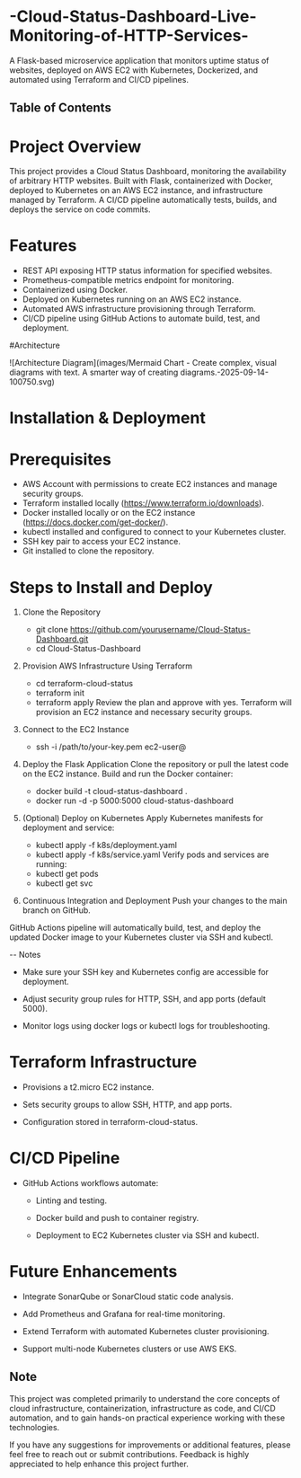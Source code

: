 # -Cloud-Status-Dashboard-Live-Monitoring-of-HTTP-Services-
A Flask-based microservice application that monitors uptime status of websites, deployed on AWS EC2 with Kubernetes, Dockerized, and automated using Terraform and CI/CD pipelines.
## Table of Contents
# Project Overview
This project provides a Cloud Status Dashboard, monitoring the availability of arbitrary HTTP websites. Built with Flask, containerized with Docker, deployed to Kubernetes on an AWS EC2 instance, and infrastructure managed by Terraform. A CI/CD pipeline automatically tests, builds, and deploys the service on code commits.

# Features
  - REST API exposing HTTP status information for specified websites.
  - Prometheus-compatible metrics endpoint for monitoring.
  - Containerized using Docker.
  - Deployed on Kubernetes running on an AWS EC2 instance.
  - Automated AWS infrastructure provisioning through Terraform.
  - CI/CD pipeline using GitHub Actions to automate build, test, and deployment.
    
#Architecture

![Architecture Diagram](images/Mermaid Chart - Create complex, visual diagrams with text. A smarter way of creating diagrams.-2025-09-14-100750.svg)




# Installation & Deployment
  # Prerequisites
  - AWS Account with permissions to create EC2 instances and manage security groups.
  - Terraform installed locally (https://www.terraform.io/downloads).
  - Docker installed locally or on the EC2 instance (https://docs.docker.com/get-docker/).
  - kubectl installed and configured to connect to your Kubernetes cluster.
  - SSH key pair to access your EC2 instance.
  - Git installed to clone the repository.

# Steps to Install and Deploy

  1. Clone the Repository
      - git clone https://github.com/yourusername/Cloud-Status-Dashboard.git
      - cd Cloud-Status-Dashboard
    
  2. Provision AWS Infrastructure Using Terraform
      -  cd terraform-cloud-status
      -  terraform init
      -  terraform apply
     Review the plan and approve with yes.
     Terraform will provision an EC2 instance and necessary security groups.

  3. Connect to the EC2 Instance
      -  ssh -i /path/to/your-key.pem ec2-user@<your-ec2-public-ip>
    
  4. Deploy the Flask Application
    Clone the repository or pull the latest code on the EC2 instance.
    Build and run the Docker container:
      -  docker build -t cloud-status-dashboard .
      -  docker run -d -p 5000:5000 cloud-status-dashboard
    
  5. (Optional) Deploy on Kubernetes
    Apply Kubernetes manifests for deployment and service:
      -  kubectl apply -f k8s/deployment.yaml
      -  kubectl apply -f k8s/service.yaml
    Verify pods and services are running:
      -  kubectl get pods
      -  kubectl get svc
    
  6. Continuous Integration and Deployment
      Push your changes to the main branch on GitHub.

GitHub Actions pipeline will automatically build, test, and deploy the updated Docker image to your Kubernetes cluster via SSH and kubectl.

-- Notes
  - Make sure your SSH key and Kubernetes config are accessible for deployment.

  - Adjust security group rules for HTTP, SSH, and app ports (default 5000).

  - Monitor logs using docker logs or kubectl logs for troubleshooting.

# Terraform Infrastructure
- Provisions a t2.micro EC2 instance.

- Sets security groups to allow SSH, HTTP, and app ports.

- Configuration stored in terraform-cloud-status.


# CI/CD Pipeline
- GitHub Actions workflows automate:

    - Linting and testing.

    - Docker build and push to container registry.

    - Deployment to EC2 Kubernetes cluster via SSH and kubectl.

# Future Enhancements
- Integrate SonarQube or SonarCloud static code analysis.

- Add Prometheus and Grafana for real-time monitoring.

- Extend Terraform with automated Kubernetes cluster provisioning.

- Support multi-node Kubernetes clusters or use AWS EKS.

## Note
This project was completed primarily to understand the core concepts of cloud infrastructure, containerization, infrastructure as code, and CI/CD automation, and to gain hands-on practical experience working with these technologies.

If you have any suggestions for improvements or additional features, please feel free to reach out or submit contributions. Feedback is highly appreciated to help enhance this project further.


